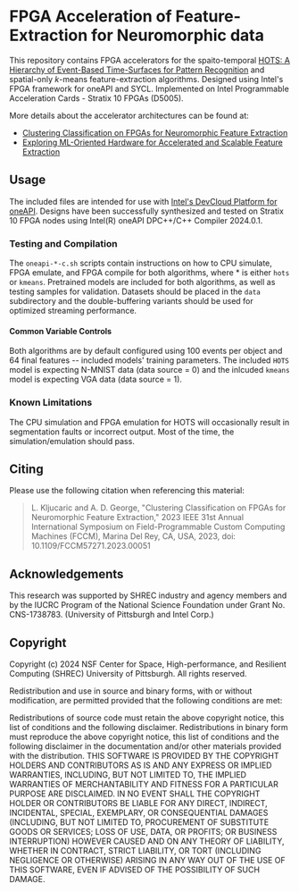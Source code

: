# FPGA Acceleration of Feature-Extraction for Neuromorphic data

This repository contains FPGA accelerators for the spaito-temporal [HOTS: A Hierarchy of Event-Based Time-Surfaces for Pattern Recognition](https://ieeexplore.ieee.org/document/7508476) and spatial-only _k_-means feature-extraction algorithms. Designed using Intel's FPGA framework for oneAPI and SYCL. Implemented on Intel Programmable Acceleration Cards - Stratix 10 FPGAs (D5005).

More details about the accelerator architectures can be found at:
- [Clustering Classification on FPGAs for Neuromorphic Feature Extraction](https://ieeexplore.ieee.org/document/10171560)
- [Exploring ML-Oriented Hardware for Accelerated and Scalable Feature Extraction](https://d-scholarship.pitt.edu/45421/)

## Usage

The included files are intended for use with [Intel's DevCloud Platform for oneAPI](https://devcloud.intel.com/oneapi/get_started/). Designs have been successfully synthesized and tested on Stratix 10 FPGA nodes using Intel(R) oneAPI DPC++/C++ Compiler 2024.0.1.

### Testing and Compilation

The `oneapi-*-c.sh` scripts contain instructions on how to CPU simulate, FPGA emulate, and FPGA compile for both algorithms, where * is either `hots` or `kmeans`. Pretrained models are included for both algorithms, as well as testing samples for validation. Datasets should be placed in the `data` subdirectory and the double-buffering variants should be used for optimized streaming performance. 

#### Common Variable Controls

Both algorithms are by default configured using 100 events per object and 64 final features -- included models' training parameters. The included `HOTS` model is expecting N-MNIST data (data source = 0) and the inlcuded `kmeans` model is expecting VGA data (data source = 1). 

### Known Limitations

The CPU simulation and FPGA emulation for HOTS will occasionally result in segmentation faults or incorrect output. Most of the time, the simulation/emulation should pass.

## Citing

Please use the following citation when referencing this material:
>L. Kljucaric and A. D. George, "Clustering Classification on FPGAs for Neuromorphic Feature Extraction," 2023 IEEE 31st Annual International Symposium on Field-Programmable Custom Computing Machines (FCCM), Marina Del Rey, CA, USA, 2023, doi: 10.1109/FCCM57271.2023.00051

## Acknowledgements

This research was supported by SHREC industry and agency members and by the IUCRC Program of the National Science Foundation under Grant No. CNS-1738783. (University of Pittsburgh and Intel Corp.)

## Copyright

Copyright (c) 2024 NSF Center for Space, High-performance, and Resilient Computing (SHREC) University of Pittsburgh. All rights reserved.

Redistribution and use in source and binary forms, with or without modification, are permitted provided that the following conditions are met:

Redistributions of source code must retain the above copyright notice, this list of conditions and the following disclaimer.
Redistributions in binary form must reproduce the above copyright notice, this list of conditions and the following disclaimer in the documentation and/or other materials provided with the distribution.
THIS SOFTWARE IS PROVIDED BY THE COPYRIGHT HOLDERS AND CONTRIBUTORS AS IS AND ANY EXPRESS OR IMPLIED WARRANTIES, INCLUDING, BUT NOT LIMITED TO, THE IMPLIED WARRANTIES OF MERCHANTABILITY AND FITNESS FOR A PARTICULAR PURPOSE ARE DISCLAIMED. IN NO EVENT SHALL THE COPYRIGHT HOLDER OR CONTRIBUTORS BE LIABLE FOR ANY DIRECT, INDIRECT, INCIDENTAL, SPECIAL, EXEMPLARY, OR CONSEQUENTIAL DAMAGES (INCLUDING, BUT NOT LIMITED TO, PROCUREMENT OF SUBSTITUTE GOODS OR SERVICES; LOSS OF USE, DATA, OR PROFITS; OR BUSINESS INTERRUPTION) HOWEVER CAUSED AND ON ANY THEORY OF LIABILITY, WHETHER IN CONTRACT, STRICT LIABILITY, OR TORT (INCLUDING NEGLIGENCE OR OTHERWISE) ARISING IN ANY WAY OUT OF THE USE OF THIS SOFTWARE, EVEN IF ADVISED OF THE POSSIBILITY OF SUCH DAMAGE.